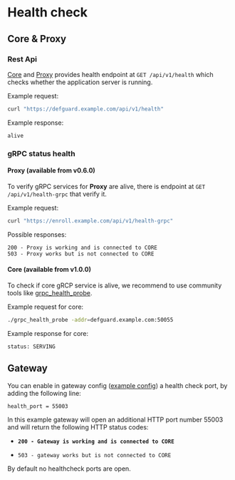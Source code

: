 # Health check

## Core & Proxy

### Rest Api

[Core](https://github.com/defguard/defguard) and [Proxy](https://github.com/defguard/proxy) provides health endpoint at  `GET /api/v1/health` which checks whether the application server is running.

Example request:

```bash
curl "https://defguard.example.com/api/v1/health" 
```

Example response:

```
alive
```

### gRPC status health

#### Proxy (available from v0.6.0)

To verify gRPC services for **Proxy** are alive, there is endpoint at `GET /api/v1/health-grpc` that verify it.

Example request:

```bash
curl "https://enroll.example.com/api/v1/health-grpc"
```

Possible responses:

```
200 - Proxy is working and is connected to CORE
503 - Proxy works but is not connected to CORE
```

#### Core (available from v1.0.0)

To check if core gRCP service is alive, we recommend to use community tools like [grpc\_health\_probe](https://github.com/grpc-ecosystem/grpc-health-probe).

Example request for core:

```sh
./grpc_health_probe -addr=defguard.example.com:50055
```

Example response for core:

```
status: SERVING
```

## Gateway

You can enable in gateway config ([example config](https://github.com/DefGuard/gateway/blob/main/example-config.toml)) a health check port, by adding the following line:

```
health_port = 55003
```

In this example gateway will open an additional HTTP port number 55003 and will return the following HTTP status codes:

* <pre><code><strong>200 - Gateway is working and is connected to CORE
  </strong></code></pre>
* ```
  503 - gateway works but is not connected to CORE
  ```

By default no healthcheck ports are open.
